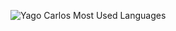 ![Yago Carlos Most Used Languages](https://github-readme-stats.vercel.app/api/top-langs/?username=21gou&layout=compact)

